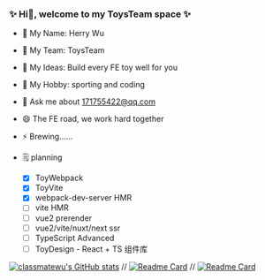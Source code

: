 ### ✨ Hi👋, welcome to my ToysTeam space ✨

* 🔭 My Name: Herry Wu
* 👯 My Team: ToysTeam
* 🤔 My Ideas: Build every FE toy well for you
* 🌱 My Hobby: sporting and coding
* 💬 Ask me about 171755422@qq.com
* 😄 The FE road, we work hard together
* ⚡ Brewing......
* 🗒️ planning

  - [x] ToyWebpack
  - [x] ToyVite
  - [x] webpack-dev-server HMR
  - [ ] vite HMR
  - [ ] vue2 prerender
  - [ ] vue2/vite/nuxt/next ssr
  - [ ] TypeScript Advanced
  - [ ] ToyDesign - React + TS 组件库

[![classmatewu's GitHub stats](https://github-readme-stats.vercel.app/api?username=classmatewu&show_icons=true&theme=radical)](https://github.com/classmatewu/classmatewu)
// [![Readme Card](https://github-readme-stats.vercel.app/api/pin/?username=classmatewu&repo=ToyVite)](https://github.com/classmatewu/ToyVite)
// [![Readme Card](https://github-readme-stats.vercel.app/api/pin/?username=classmatewu&repo=ToyWebpack)](https://github.com/classmatewu/ToyWebpack)
